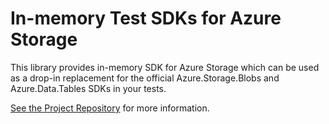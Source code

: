 # In-memory Test SDKs for Azure Storage

This library provides in-memory SDK for Azure Storage which can be used as a drop-in replacement for the official Azure.Storage.Blobs and 
Azure.Data.Tables SDKs in your tests.

[See the Project Repository](https://github.com/spotflow-io/in-memory-azure-test-sdk) for more information.
